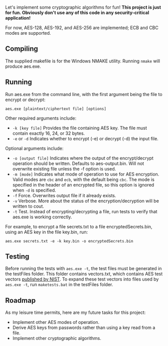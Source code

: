Let's implement some cryptographic algorithms for fun!  **This project is just for fun. Obviously don't use any of this code in any security-critical application!**

For now, AES-128, AES-192, and AES-256 are implemented; ECB and CBC modes are supported.

## Compiling
The supplied makefile is for the Windows NMAKE utility. Running `nmake` will produce aes.exe.

## Running
Run aes.exe from the command line, with the first argument being the file to encrypt or decrypt:
```
aes.exe [plaintext/ciphertext file] [options]
```
Other required arguments include:

* `-k [key file]`
    Provides the file containing AES key. The file must contain exactly 16, 24, or 32 bytes.
* `-e` or `-d`
    Indicates whether to encrypt (-e) or decrypt (-d) the input file.

Optional arguments include:

* `-o [output file]`
    Indicates where the output of the encrypt/decrypt operation should be written. Defaults to aes-output.bin. Will not overwrite existing file unless the -f option is used.
* `-m [mode]`
    Indicates what mode of operation to use for AES encryption. Valid modes are `cbc` and `ecb`, with the default being `cbc`. The mode is specified in the header of an encrypted file, so this option is ignored when `-d` is specified.
* `-f`
    Force. Overwrites output file if it already exists.
* `-v`
    Verbose. More about the status of the encryption/decryption will be written to cout.
* `-t`
    Test. Instead of encrypting/decrypting a file, run tests to verify that aes.exe is working correctly.

For example, to encrypt a file secrets.txt to a file encryptedSecrets.bin, using an AES key in the file key.bin, run:
```
aes.exe secrets.txt -e -k key.bin -o encryptedSecrets.bin
```

## Testing
Before running the tests with `aes.exe -t`, the test files must be generated in the testFiles folder. This folder contains vectors.txt, which contains AES test vectors [published by NIST](https://csrc.nist.gov/CSRC/media/Projects/Cryptographic-Algorithm-Validation-Program/documents/aes/AESAVS.pdf). To expand these test vectors into files used by `aes.exe -t`, run `maketests.bat` in the testFiles folder.

## Roadmap
As my leisure time permits, here are my future tasks for this project:
- Implement other AES modes of operation.
- Derive AES keys from passwords rather than using a key read from a file.
- Implement other cryptographic algorithms.

